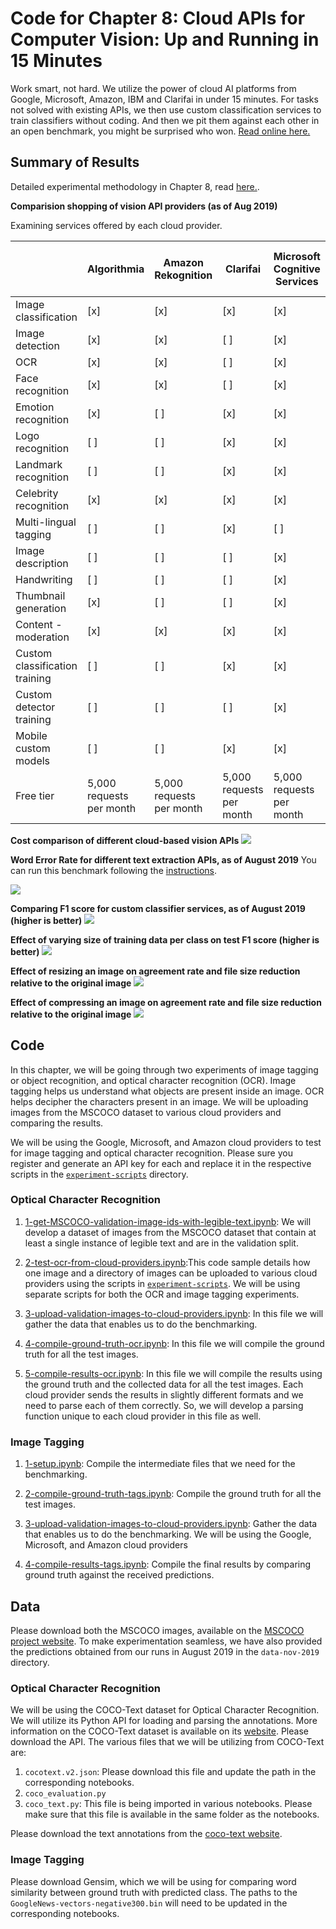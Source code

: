 # Code for Chapter 8: Cloud APIs for Computer Vision: Up and Running in 15 Minutes

Work smart, not hard. We utilize the power of cloud AI platforms from Google, Microsoft, Amazon, IBM and Clarifai in under 15 minutes. For tasks not solved with existing APIs, we then use custom classification services to train classifiers without coding. And then we pit them against each other in an open benchmark, you might be surprised who won. [Read online here.](https://learning.oreilly.com/library/view/practical-deep-learning/9781492034858/ch08.html)

## Summary of Results

Detailed experimental methodology in Chapter 8, read [here.](https://learning.oreilly.com/library/view/practical-deep-learning/9781492034858/ch08.html).

**Comparision shopping of vision API providers (as of Aug 2019)**

Examining services offered by each cloud provider. 

|   | Algorithmia  | Amazon Rekognition  | Clarifai  | Microsoft Cognitive Services  | Google Cloud Vision  | IBM Watson Visual Recognition  |
|---|---|---|---|---|---|---|
| Image classification | [x]  |  [x] |  [x] |  [x] | [x]  | [x]  |
| Image detection | [x]  |  [x] |  [ ] |  [x] | [x]  | [ ]  |
| OCR | [x]  |  [x] |  [ ] |  [x] | [x]  | [ ]  |
| Face recognition | [x]  |  [x] |  [ ] |  [x] | [ ]  | [ ]  |
| Emotion recognition | [x]  |  [ ] |  [x] |  [x] | [x]  | [ ]  |
| Logo recognition | [ ]  |  [ ] |  [x] |  [x] | [x]  | [ ]  |
| Landmark recognition | [ ]  |  [ ] |  [x] |  [x] | [x]  | [x]  |
| Celebrity recognition | [x]  |  [x] |  [x] |  [x] | [x]  | [x]  |
| Multi-lingual tagging | [ ]  |  [ ] |  [x] |  [ ] | [ ]  | [ ]  |
| Image description | [ ]  |  [ ] |  [ ] |  [x] | [ ]  | [ ]  |
| Handwriting | [ ]  |  [ ] |  [ ] |  [x] | [x]  | [ ]  |
| Thumbnail generation | [x]  |  [ ] |  [ ] |  [x] | [x]  | [ ]  |
| Content - moderation | [x]  |  [x] |  [x] |  [x] | [x]  | [ ]  |
| Custom classification training | [ ]  |  [ ] |  [x] |  [x] | [x]  | [x]  |
| Custom detector training | [ ]  |  [ ] |  [ ] |  [x] | [x]  | [ ]  |
| Mobile custom models | [ ]  |  [ ] |  [x] |  [x] | [x]  | [ ]  |
| Free tier | 5,000 requests per month  |  5,000 requests per month | 5,000 requests per month  |  5,000 requests per month | 1,000 requests per month  | 7,500  |

**Cost comparison of different cloud-based vision APIs**
![](https://raw.githubusercontent.com/PracticalDL/Practical-Deep-Learning-Book/master/code/chapter-8/graphs/7-cost-comparison.png)

**Word Error Rate for different text extraction APIs, as of August 2019**
You can run this benchmark following the [instructions](https://github.com/PracticalDL/Practical-Deep-Learning-Book/blob/master/code/chapter-8/README.md#code).

![](https://raw.githubusercontent.com/PracticalDL/Practical-Deep-Learning-Book/master/code/chapter-8/graphs/8-text-accuracy-comparison.png)

**Comparing F1 score for custom classifier services, as of August 2019 (higher is better)**
![](https://raw.githubusercontent.com/PracticalDL/Practical-Deep-Learning-Book/master/code/chapter-8/graphs/19-f1-score-custom.png)

**Effect of varying size of training data per class on test F1 score (higher is better)**
![](https://raw.githubusercontent.com/PracticalDL/Practical-Deep-Learning-Book/master/code/chapter-8/graphs/20-varying-training-size.png)

**Effect of resizing an image on agreement rate and file size reduction relative to the original image**
![](https://raw.githubusercontent.com/PracticalDL/Practical-Deep-Learning-Book/master/code/chapter-8/graphs/21-google-resizing-experiment.png)

**Effect of compressing an image on agreement rate and file size reduction relative to the original image**
![](https://raw.githubusercontent.com/PracticalDL/Practical-Deep-Learning-Book/master/code/chapter-8/graphs/22-google-compression-experiment.png)

## Code

In this chapter, we will be going through two experiments of image tagging or object recognition, and optical character recognition (OCR). Image tagging helps us understand what objects are present inside an image. OCR helps decipher the characters present in an image. We will be uploading images from the MSCOCO dataset to various cloud providers and comparing the results.

We will be using the Google, Microsoft, and Amazon cloud providers to test for image tagging and optical character recognition. Please sure you register and generate an API key for each and replace it in the respective scripts in the [`experiment-scripts`](https://github.com/PracticalDL/Practical-Deep-Learning-Book/blob/master/code/chapter-8/experiment-scripts/) directory.

### Optical Character Recognition

1. [1-get-MSCOCO-validation-image-ids-with-legible-text.ipynb](https://github.com/PracticalDL/Practical-Deep-Learning-Book/blob/master/code/chapter-8/optical-character-recognition/1-get-MSCOCO-validation-image-ids-with-legible-text.ipynb): We will develop a dataset of images from the MSCOCO dataset that contain at least a single instance of legible text and are in the validation split.

2. [2-test-ocr-from-cloud-providers.ipynb](https://github.com/PracticalDL/Practical-Deep-Learning-Book/blob/master/code/chapter-8/optical-character-recognition/2-test-ocr-from-cloud-providers.ipynb):This code sample details how one image and a directory of images can be uploaded to various cloud providers using the scripts in [`experiment-scripts`](https://github.com/PracticalDL/Practical-Deep-Learning-Book/blob/master/code/chapter-8/experiment-scripts). We will be using separate scripts for both the OCR and image tagging experiments.

3. [3-upload-validation-images-to-cloud-providers.ipynb](https://github.com/PracticalDL/Practical-Deep-Learning-Book/blob/master/code/chapter-8/optical-character-recognition/3-upload-validation-images-to-cloud-providers.ipynb): In this file we will gather the data that enables us to do the benchmarking.

4. [4-compile-ground-truth-ocr.ipynb](https://github.com/PracticalDL/Practical-Deep-Learning-Book/blob/master/code/chapter-8/optical-character-recognition/4-compile-ground-truth-ocr.ipynb): In this file we will compile the ground truth for all the test images.

5. [5-compile-results-ocr.ipynb](https://github.com/PracticalDL/Practical-Deep-Learning-Book/blob/master/code/chapter-8/optical-character-recognition/5-compile-results-ocr.ipynb): In this file we will compile the results using the ground truth and the collected data for all the test images. Each cloud provider sends the results in slightly different formats and we need to parse each of them correctly. So, we will develop a parsing function unique to each cloud provider in this file as well.

### Image Tagging

1. [1-setup.ipynb](https://github.com/PracticalDL/Practical-Deep-Learning-Book/blob/master/code/chapter-8/image-tagging/1-setup.ipynb): Compile the intermediate files that we need for the benchmarking.

2. [2-compile-ground-truth-tags.ipynb](https://github.com/PracticalDL/Practical-Deep-Learning-Book/blob/master/code/chapter-8/image-tagging/2-compile-ground-truth-tags.ipynb): Compile the ground truth for all the test images.

3. [3-upload-validation-images-to-cloud-providers.ipynb](https://github.com/PracticalDL/Practical-Deep-Learning-Book/blob/master/code/chapter-8/image-tagging/3-upload-validation-images-to-cloud-providers.ipynb
): Gather the data that enables us to do the benchmarking. We will be using the Google, Microsoft, and Amazon cloud providers

4. [4-compile-results-tags.ipynb](https://github.com/PracticalDL/Practical-Deep-Learning-Book/blob/master/code/chapter-8/image-tagging/4-compile-results-tags.ipynb): Compile the final results by comparing ground truth against the received predictions.

## Data

Please download both the MSCOCO images, available on the [MSCOCO project website](http://mscoco.org/dataset/#download). To make experimentation seamless, we have also provided the predictions obtained from our runs in August 2019 in the `data-nov-2019` directory.

### Optical Character Recognition

We will be using the COCO-Text dataset for Optical Character Recognition. We will utilize its Python API for loading and parsing the annotations. More information on the COCO-Text dataset is available on its [website](http://vision.cornell.edu/se3/coco-text/). Please download the API. The various files that we will be utilizing from COCO-Text are:

1. `cocotext.v2.json`: Please download this file and update the path in the corresponding notebooks.
2. `coco_evaluation.py`
3. `coco_text.py`: This file is being imported in various notebooks. Please make sure that this file is available in the same folder as the notebooks.

Please download the text annotations from the [coco-text website](https://bgshih.github.io/cocotext/).

### Image Tagging

Please download Gensim, which we will be using for comparing word similarity between ground truth with predicted class. The paths to the `GoogleNews-vectors-negative300.bin` will need to be updated in the corresponding notebooks.
